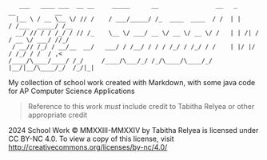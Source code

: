     
       ___   ____ ___  __ __     _____      __                __   _       __           __  
      |__ \ / __ \__ \/ // /    / ___/_____/ /_  ____  ____  / /  | |     / /___  _____/ /__
      __/ // / / /_/ / // /_    \__ \/ ___/ __ \/ __ \/ __ \/ /   | | /| / / __ \/ ___/ //_/
     / __// /_/ / __/__  __/   ___/ / /__/ / / / /_/ / /_/ / /    | |/ |/ / /_/ / /  / ,<   
    /____/\____/____/ /_/     /____/\___/_/ /_/\____/\____/_/     |__/|__/\____/_/  /_/|_|  
                                                                                        
My collection of school work created with Markdown, with some java code for AP Computer Science Applications

> Reference to this work *must* include credit to Tabitha Relyea or other appropriate credit

2024 School Work © MMXXIII-MMXXIV by Tabitha Relyea is licensed under CC BY-NC 4.0. To view a copy of this license, visit http://creativecommons.org/licenses/by-nc/4.0/
